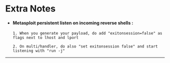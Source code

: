# Extra Notes

- #### Metasploit persistent listen on incoming reverse shells :
  ```
  1. When you generate your payload, do add "exitonsession=false" as flags next to lhost and lport
    
  2. On multi/handler, do also "set exitonsession false" and start listening with "run -j"
  ```
----
